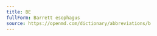 ```yaml
---
title: BE
fullForm: Barrett esophagus
source: https://openmd.com/dictionary/abbreviations/b
---
```

